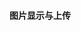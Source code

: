 #### 图片显示与上传
<CurdTable :data="data" :columns="columns" :option="option" height="200px">
    <template #nameHeader="scope">
    <el-tag>{{ scope }}</el-tag>
    </template>
</CurdTable>

<script setup>
const data = [
  {
    name: "张三",
    img: "https://www.talklee.com/api/bing?rand=true",
  },
  {
    name: "李四",
    img: "https://www.talklee.com/api/bing?rand=true",
  },
]
const columns = [
  { prop: "name", label: "姓名" },
  { prop: "img", label: "单图", form: { component: "file" } },
]
const option = {
  menuWidth: 200,
  menuBtnTitle: "自定义名称",
}
</script>
